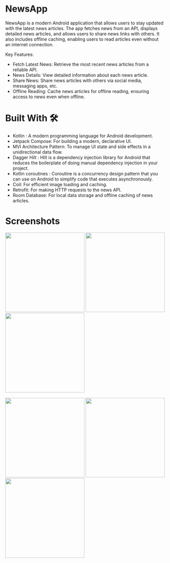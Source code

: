 # NewsApp

NewsApp is a modern Android application that allows users to stay updated with the latest news articles. The app fetches news from an API, displays detailed news articles, and allows users to share news links with others. It also includes offline caching, enabling users to read articles even without an internet connection.

Key Features:

* Fetch Latest News: Retrieve the most recent news articles from a reliable API.
* News Details: View detailed information about each news article.
* Share News: Share news articles with others via social media, messaging apps, etc.
* Offline Reading: Cache news articles for offline reading, ensuring access to news even when offline.   

# Built With 🛠

* Kotlin : A modern programming language for Android development.
* Jetpack Compose: For building a modern, declarative UI.
* MVI Architecture Pattern: To manage UI state and side effects in a unidirectional data flow.  
* Dagger Hilt : Hilt is a dependency injection library for Android that reduces the boilerplate of doing manual dependency injection in your project.
* Kotlin coroutines : Coroutine is a concurrency design pattern that you can use on Android to simplify code that executes asynchronously.
* Coil: For efficient image loading and caching.
* Retrofit: For making HTTP requests to the news API.
* Room Database: For local data storage and offline caching of news articles.



# Screenshots

<img src="https://github.com/user-attachments/assets/7fef6de5-17a3-4f02-9ca3-7adb5ce40c02" width="250" />
<img src="https://github.com/user-attachments/assets/09e0d7b4-222e-4a85-8b91-6b15d8265edf" width="250" />
<img src="https://github.com/user-attachments/assets/f0a3c988-9744-4dae-b1ae-f268a6bc8f3b" width="250" />
<br/><br/>
<img src="https://github.com/user-attachments/assets/75a994d9-2ad4-499a-b038-9d4f11e00ee3" width="250" />
<img src="https://github.com/user-attachments/assets/6d29f6dd-e371-4554-a6b5-45f994fdc3b9" width="250" />
<img src="https://github.com/user-attachments/assets/3679ee30-2b73-42c2-9bb2-241f0baa9127" width="250" />


